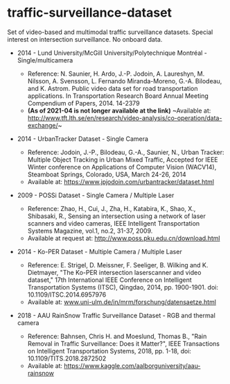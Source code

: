 # traffic-surveillance-dataset
Set of video-based and multimodal traffic surveillance datasets. Special interest on intersection surveillance. No onboard data.

* 2014 - Lund University/McGill University/Polytechnique Montréal - Single/multicamera
  * Reference: N. Saunier, H. Ardo, J.-P. Jodoin, A. Laureshyn, M. Nilsson, A. Svensson, L. Fernando Miranda-Moreno, G.-A. Bilodeau, and K. Astrom. Public video data set for road transportation applications. In Transportation Research Board Annual Meeting Compendium of Papers, 2014. 14-2379
  * **(As of 2021-04 is not longer available at the link)** ~Available at: http://www.tft.lth.se/en/research/video-analysis/co-operation/data-exchange/~

* 2014 - UrbanTracker Dataset - Single Camera
  * Reference: Jodoin, J.-P., Bilodeau, G.-A., Saunier, N., Urban Tracker: Multiple Object Tracking in Urban Mixed Traffic, Accepted for IEEE Winter conference on Applications of Computer Vision (WACV14), Steamboat Springs, Colorado, USA, March 24-26, 2014
  * Available at: https://www.jpjodoin.com/urbantracker/dataset.html

* 2009 - POSSi Dataset - Single Camera / Multiple Laser
  * Reference: Zhao, H., Cui, J., Zha, H., Katabira, K., Shao, X., Shibasaki, R., Sensing an intersection using a network of laser scanners and video cameras, IEEE Intelligent Transportation Systems Magazine, vol.1, no.2, 31-37, 2009.
  * Available at request at: http://www.poss.pku.edu.cn/download.html

* 2014 - Ko-PER Dataset - Multiple Camera / Multiple Laser
  * Reference: E. Strigel, D. Meissner, F. Seeliger, B. Wilking and K. Dietmayer, "The Ko-PER intersection laserscanner and video dataset," 17th International IEEE Conference on Intelligent Transportation Systems (ITSC), Qingdao, 2014, pp. 1900-1901. doi: 10.1109/ITSC.2014.6957976
  * Available at: www.uni-ulm.de/in/mrm/forschung/datensaetze.html
  
* 2018 - AAU RainSnow Traffic Surveillance Dataset - RGB and thermal camera
  * Reference: Bahnsen, Chris H. and Moeslund, Thomas B., "Rain Removal in Traffic Surveillance: Does it Matter?", IEEE Transactions on Intelligent Transportation Systems, 2018, pp. 1-18, doi: 10.1109/TITS.2018.2872502 
  * Available at: https://www.kaggle.com/aalborguniversity/aau-rainsnow
